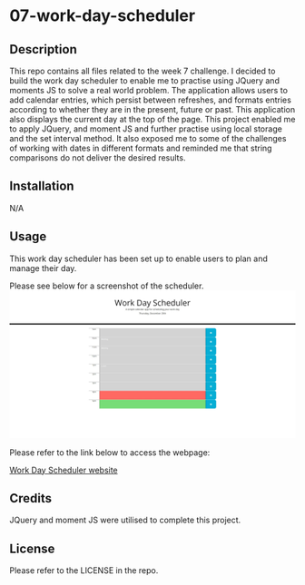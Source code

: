 # 07-work-day-scheduler

## Description

This repo contains all files related to the week 7 challenge. I decided to build the work day scheduler to enable me to practise using JQuery and moments JS to solve a real world problem. The application allows users to add calendar entries, which persist between refreshes, and formats entries according to whether they are in the present, future or past. This application also displays the current day at the top of the page. This project enabled me to apply JQuery, and moment JS and further practise using local storage and the set interval method. It also exposed me to some of the challenges of working with dates in different formats and reminded me that string comparisons do not deliver the desired results.

## Installation

N/A

## Usage

This work day scheduler has been set up to enable users to plan and manage their day.

Please see below for a screenshot of the scheduler.
![Work Day Scheduler webpage](images/Work-day-scheduler.jpeg)

Please refer to the link below to access the webpage:

[Work Day Scheduler website](https://nwinch1512.github.io/07-work-day-scheduler/ "Visit Work Day Scheduler website")

## Credits

JQuery and moment JS were utilised to complete this project.

## License

Please refer to the LICENSE in the repo.
